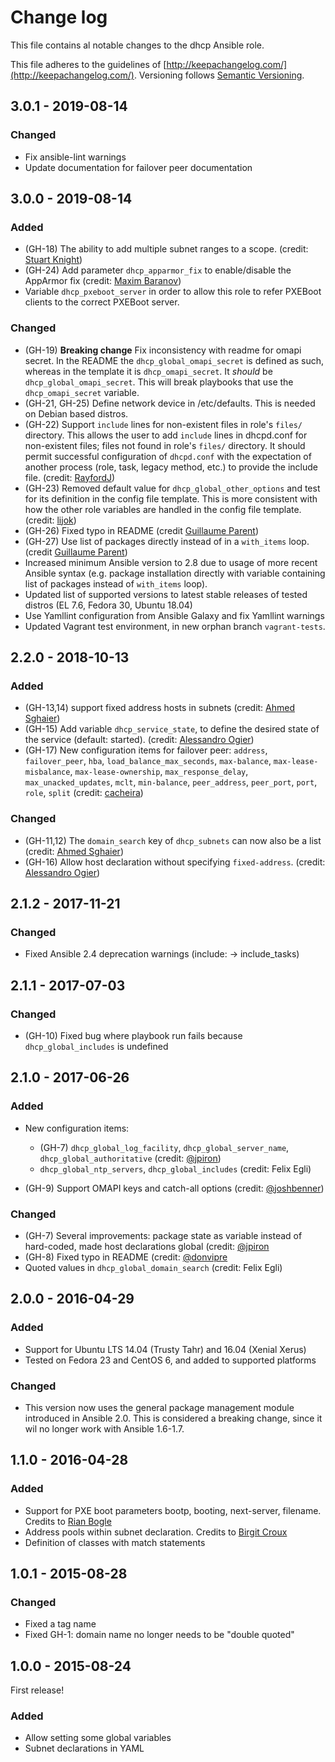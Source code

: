 # Change log

This file contains al notable changes to the dhcp Ansible role.

This file adheres to the guidelines of [http://keepachangelog.com/](http://keepachangelog.com/). Versioning follows [Semantic Versioning](http://semver.org/).

## 3.0.1 - 2019-08-14

### Changed

- Fix ansible-lint warnings
- Update documentation for failover peer documentation

## 3.0.0 - 2019-08-14

### Added

- (GH-18) The ability to add multiple subnet ranges to a scope. (credit: [Stuart Knight](https://github.com/blofeldthefish))
- (GH-24) Add parameter `dhcp_apparmor_fix` to enable/disable the AppArmor fix (credit: [Maxim Baranov](https://github.com/mbaran0v))
- Variable `dhcp_pxeboot_server` in order to allow this role to refer PXEBoot clients to the correct PXEBoot server.

### Changed

- (GH-19) **Breaking change** Fix inconsistency with readme for omapi secret. In the README the `dhcp_global_omapi_secret` is defined as such, whereas in the template it is `dhcp_omapi_secret`. It *should* be `dhcp_global_omapi_secret`. This will break playbooks that use the `dhcp_omapi_secret` variable.
- (GH-21, GH-25) Define network device in /etc/defaults. This is needed on Debian based distros.
- (GH-22) Support `include` lines for non-existent files in role's `files/` directory. This allows the user to add `include` lines in dhcpd.conf for non-existent files; files not found in role's `files/` directory. It should permit successful configuration of `dhcpd.conf` with the expectation of another process (role, task, legacy method, etc.) to provide the include file. (credit: [RayfordJ](https://github.com/rayfordj))
- (GH-23) Removed default value for `dhcp_global_other_options` and test for its definition in the config file template. This is more consistent with how the other role variables are handled in the config file template. (credit: [lijok](https://github.com/lijok))
- (GH-26) Fixed typo in README (credit [Guillaume Parent](https://github.com/gparent))
- (GH-27) Use list of packages directly instead of in a `with_items` loop. (credit [Guillaume Parent](https://github.com/gparent))
- Increased minimum Ansible version to 2.8 due to usage of more recent Ansible syntax (e.g. package installation directly with variable containing list of packages instead of `with_items` loop).
- Updated list of supported versions to latest stable releases of tested distros (EL 7.6, Fedora 30, Ubuntu 18.04)
- Use Yamllint configuration from Ansible Galaxy and fix Yamllint warnings
- Updated Vagrant test environment, in new orphan branch `vagrant-tests`.

## 2.2.0 - 2018-10-13

### Added

- (GH-13,14) support fixed address hosts in subnets (credit: [Ahmed Sghaier](https://github.com/asghaier))
- (GH-15) Add variable `dhcp_service_state`, to define the desired state of the service (default: started). (credit: [Alessandro Ogier](https://github.com/aogier))
- (GH-17) New configuration items for failover peer: `address`, `failover_peer`, `hba`, `load_balance_max_seconds`, `max-balance`, `max-lease-misbalance`, `max-lease-ownership`, `max_response_delay`, `max_unacked_updates`, `mclt`, `min-balance`, `peer_address`, `peer_port`, `port`, `role`, `split` (credit: [cacheira](https://github.com/cacheira))

### Changed

- (GH-11,12) The `domain_search` key of `dhcp_subnets` can now also be a list (credit: [Ahmed Sghaier](https://github.com/asghaier))
- (GH-16) Allow host declaration without specifying `fixed-address`. (credit: [Alessandro Ogier](https://github.com/aogier))

## 2.1.2 - 2017-11-21

### Changed

- Fixed Ansible 2.4 deprecation warnings (include: -> include_tasks)

## 2.1.1 - 2017-07-03

### Changed

- (GH-10) Fixed bug where playbook run fails because `dhcp_global_includes` is undefined

## 2.1.0 - 2017-06-26

### Added

- New configuration items:
    - (GH-7) `dhcp_global_log_facility`, `dhcp_global_server_name`, `dhcp_global_authoritative` (credit: [@jpiron](https://github.com/jpiron))
    - `dhcp_global_ntp_servers`, `dhcp_global_includes` (credit: Felix Egli)

- (GH-9) Support OMAPI keys and catch-all options (credit: [@joshbenner](https://github.com/joshbenner))

### Changed

- (GH-7) Several improvements: package state as variable instead of hard-coded, made host declarations global (credit: [@jpiron](https://github.com/jpiron)
- (GH-8) Fixed typo in README (credit: [@donvipre](https://github.com/donvipre)
- Quoted values in `dhcp_global_domain_search` (credit: Felix Egli)

## 2.0.0 - 2016-04-29

### Added

- Support for Ubuntu LTS 14.04 (Trusty Tahr) and 16.04 (Xenial Xerus)
- Tested on Fedora 23 and CentOS 6, and added to supported platforms

### Changed

- This version now uses the general package management module introduced in Ansible 2.0. This is considered a breaking change, since it wil no longer work with Ansible 1.6-1.7.

## 1.1.0 - 2016-04-28

### Added

- Support for PXE boot parameters bootp, booting, next-server, filename. Credits to [Rian Bogle](https://github.com/rbogle)
- Address pools within subnet declaration. Credits to [Birgit Croux](https://github.com/birgitcroux)
- Definition of classes with match statements

## 1.0.1 - 2015-08-28

### Changed

- Fixed a tag name
- Fixed GH-1: domain name no longer needs to be "double quoted"

## 1.0.0 - 2015-08-24

First release!

### Added

- Allow setting some global variables
- Subnet declarations in YAML

